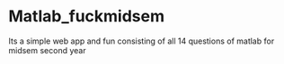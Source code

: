 # Matlab_fuckmidsem
Its a simple web app and fun consisting of all 14 questions of matlab for midsem second year 
